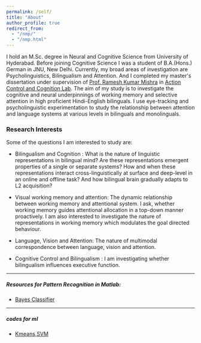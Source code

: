 ```yaml
---
permalink: /self/
title: "About"
author_profile: true
redirect_from: 
  - "/nmp/"
  - "/nmp.html"
---
```

I hold an M.Sc. degree in Neural and Cognitive Science from University of Hyderabad. Before joining Cognitive Science I was a student of B.A.(Hons.) German in JNU, New Delhi. Currently, my broad areas of investigation are Psycholinguistics, Bilingualism and Attention. And I completed my master's dissertation under supervision of [Prof. Ramesh Kumar Mishra](https://rameshkumarmishra.wordpress.com/) in [Action Control and Cognition Lab](https://actioncontrolcognitionlaboratory.wordpress.com/). The aim of my study is to investigate the cognitive and neural underpinnings of working memory and selective attention in high proficient Hindi-English bilinguals. I use eye-tracking and psycholinguistic experimentation to study the relationship between attention and language systems at various levels in bilinguals and monolinguals. 

### Research Interests

Some of the questions I am interested to study are: 

* Bilingualism and Cognition : What is the nature of linguistic representations in bilingual mind? Are these representations emergent properties of a single or separate systems? How and when these representations interact cross-linguistically at surface and deep-level in an online and offline task? And how bilingual brain gradually adapts to L2 acquisition?

* Visual working memory and attention: The dynamic relationship between working memory and attentional system. I ask, whether working memory guides attentional allocation in a top-down manner proactively. I am also interested to investigate the nature of representations in working memory which modulates the goal directed behaviour.

* Language, Vision and Attention: The nature of multimodal correspondence between language, vision and attention. 

* Cognitive Control and Bilingualism : I am investigating whether bilingualism influences executive function. 

---
##### Resources for Pattern Recognition in Matlab:
* [Bayes Classifier](https://github.com/amits1ngh/Bayes_Classifier) 
---
##### codes for ml
* [Kmeans,SVM](https://github.com/amits1ngh/Python_UnsupervisedML)